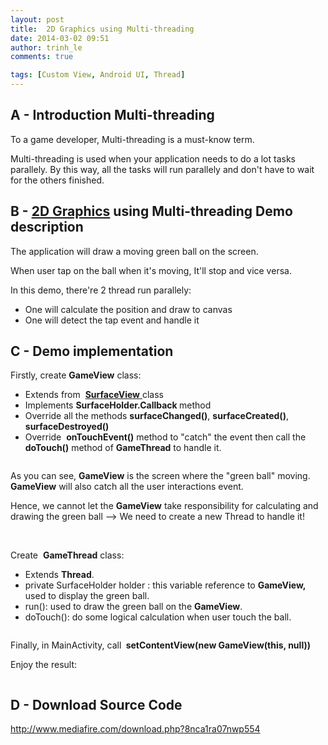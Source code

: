 ```yaml
---
layout: post
title:  2D Graphics using Multi-threading
date: 2014-03-02 09:51
author: trinh_le
comments: true

tags: [Custom View, Android UI, Thread]
---
```


<h2>A - Introduction Multi-threading</h2>
To a game developer, Multi-threading is a must-know term.

Multi-threading is used when your application needs to do a lot tasks parallely. By this way, all the tasks will run parallely and don't have to wait for the others finished.
<h2>B - <a title="[Android] 2D Graphic in Android" href="http://icetea09.com/blog/2014/01/28/2d-graphic-in-android/">2D Graphics</a> using Multi-threading Demo description</h2>
The application will draw a moving green ball on the screen.

When user tap on the ball when it's moving, It'll stop and vice versa.

In this demo, there're 2 thread run parallely:
<ul>
	<li>One will calculate the position and draw to canvas</li>
	<li>One will detect the tap event and handle it</li>
</ul>
<!--more-->
<h2>C - Demo implementation</h2>
Firstly, create <strong>GameView</strong> class:
<ul>
	<li>Extends from  <a title="[Android] 2D Graphic in Android" href="http://icetea09.com/blog/2014/01/28/2d-graphic-in-android/"><strong>SurfaceView</strong> </a>class</li>
	<li>Implements <strong>SurfaceHolder.Callback </strong>method</li>
	<li>Override all the methods <strong>surfaceChanged()</strong>, <strong>surfaceCreated()</strong>, <strong>surfaceDestroyed()</strong></li>
	<li>Override  <strong>onTouchEvent()</strong> method to "catch" the event then call the <strong>doTouch()</strong> method of <strong>GameThread</strong> to handle it.</li>
</ul>
<img class="aligncenter" src="http://i1189.photobucket.com/albums/z427/khanhtrinhspk/2-6.png" alt="" />

As you can see, <strong>GameView</strong> is the screen where the "green ball" moving. <strong>GameView</strong> will also catch all the user interactions event.

Hence, we cannot let the <strong>GameView</strong> take responsibility for calculating and drawing the green ball --&gt; We need to create a new Thread to handle it!

&nbsp;

Create  <strong>GameThread</strong> class:
<ul>
	<li>Extends <strong>Thread</strong>.</li>
	<li>private SurfaceHolder holder : this variable reference to <strong>GameView, </strong>used to display the green ball.</li>
	<li>run(): used to draw the green ball on the <strong>GameView</strong>.</li>
	<li>doTouch(): do some logical calculation when user touch the ball.</li>
</ul>
<img class="aligncenter" src="http://i1189.photobucket.com/albums/z427/khanhtrinhspk/3-5.png" alt="" />

Finally, in MainActivity, call <strong> setContentView(new GameView(this, null))</strong>

Enjoy the result:

<img class="aligncenter" src="http://i1189.photobucket.com/albums/z427/khanhtrinhspk/1-5.png" alt="" />
<h2>D - Download Source Code</h2>
<a href="http://www.mediafire.com/download.php?8nca1ra07nwp554">http://www.mediafire.com/download.php?8nca1ra07nwp554</a>
